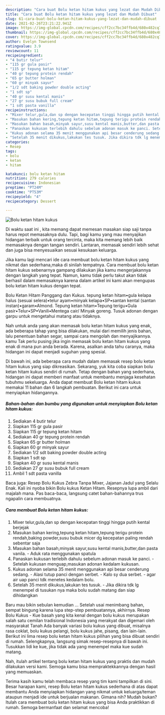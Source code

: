 ```yaml
---
description: "Cara buat Bolu ketan hitam kukus yang lezat dan Mudah Dibuat"
title: "Cara buat Bolu ketan hitam kukus yang lezat dan Mudah Dibuat"
slug: 61-cara-buat-bolu-ketan-hitam-kukus-yang-lezat-dan-mudah-dibuat
date: 2021-02-26T23:21:22.941Z
image: https://img-global.cpcdn.com/recipes/cff2cc7bc34ffb4d/680x482cq70/bolu-ketan-hitam-kukus-foto-resep-utama.jpg
thumbnail: https://img-global.cpcdn.com/recipes/cff2cc7bc34ffb4d/680x482cq70/bolu-ketan-hitam-kukus-foto-resep-utama.jpg
cover: https://img-global.cpcdn.com/recipes/cff2cc7bc34ffb4d/680x482cq70/bolu-ketan-hitam-kukus-foto-resep-utama.jpg
author: Evelyn Townsend
ratingvalue: 3.9
reviewcount: 11
recipeingredient:
- "4 butir telur"
- "115 gr gula pasir"
- "115 gr tepung ketan hitam"
- "40 gr tepung protein rendah"
- "65 gr butter holman"
- "60 gr minyak sayur"
- "1/2 sdt baking powder double acting"
- "1 sdt sp"
- "40 gr susu kental manis"
- "27 gr susu bubuk full cream"
- "1 sdt pasta vanilla"
recipeinstructions:
- "Mixer telur,gula,dan sp dengan kecepatan tinggi hingga putih kental berjejak"
- "Masukan bahan kering,tepung ketan hitam,tepung terigu protein rendah,baking powder,susu bubuk micer dg kecepatan paling rendah sebentar saja"
- "Masukan bahan basah,minyak sayur,susu kental manis,butter,dan pasta vanila. Aduk rata menggunakan spatula"
- "Panaskan kukusan terlebih dahulu sebelum adonan masuk ke panci. Setelah kukusan menguap,masukan adonan kedalam kukusan."
- "Kukus adonan selama 35 menit menggunakan api besar cenderung sedang. Alasi tutup panci dengan serbet. Kalo sy dua serbet. agar air uap panci tdk menetes kedalam bolu."
- "Setelah 35 menit dikukus,lakukan tes tusuk. Jika dikira tdk lg menempel di tusukan nya maka bolu sudah matang dan siap dihidangkan"
categories:
- Resep
tags:
- bolu
- ketan
- hitam

katakunci: bolu ketan hitam 
nutrition: 279 calories
recipecuisine: Indonesian
preptime: "PT24M"
cooktime: "PT53M"
recipeyield: "4"
recipecategory: Dessert

---
```



![Bolu ketan hitam kukus](https://img-global.cpcdn.com/recipes/cff2cc7bc34ffb4d/680x482cq70/bolu-ketan-hitam-kukus-foto-resep-utama.jpg)

Di waktu  saat ini , kita memang dapat memesan masakan siap saji tanpa harus repot memasaknya dulu. Tapi, bagi kamu yang mau menyajikan hidangan terbaik untuk orang tercinta, maka kita memang lebih baik memasaknya dengan tangan sendiri. Lantaran, memasak sendiri lebih sehat dan juga bisa menyesuaikan sesuai kesukaan keluarga.

Jika kamu lagi mencari ide cara membuat bolu ketan hitam kukus yang nikmat dan sederhana,maka di sinilah tempatnya. Cara membuat bolu ketan hitam kukus  sebenarnya gampang dilakukan jika kamu mengerjakannya dengan langkah yang tepat. Namun, kamu tidak perlu takut akan tidak berhasil dalam memasaknya 
karena dalam artikel ini kami akan mengupas bolu ketan hitam kukus dengan tepat.  

Bolu Ketan Hitam Panggang dan Kukus. tepung ketan hitam•gula kelapa halus (sesuai selera)•telur ayam•minyak kelapa•SP•santan kental (santan instan)•garam•Almond. Tepung ketan hitam•Tepung terigu•Gula pasir•Telur•SP•Vanili•Mentega cair/ Minyak goreng. Tusuk adonan dengan garpu untuk mengetahui matang atau tidaknya.

Nah untuk anda yang akan memasak bolu ketan hitam kukus yang enak, ada beberapa tahap yang bisa dilakukan, mulai dari memilih jenis bahan, lalu penentuan bahan segar, sampai cara mengolah dan menyajikannya. kamu Tak perlu pusing jika ingin memasak bolu ketan hitam kukus yang enak di mana pun anda berada. Karena, asalkan anda  tahu caranya, maka hidangan ini dapat menjadi suguhan yang spesial.

Di bawah ini, ada beberapa cara mudah dalam memasak resep bolu ketan hitam kukus yang siap dikreasikan. Sekarang, yuk kita coba siapkan bolu ketan hitam kukus sendiri di rumah. Tetap dengan bahan yang sederhana, hidangan ini dapat memberi manfaat untuk membantu menjaga kesehatan tubuhmu sekeluarga. Anda dapat membuat Bolu ketan hitam kukus memakai 11 bahan dan 6 langkah pembuatan. Berikut ini cara untuk menyiapkan hidangannya.

<!--inarticleads1-->

##### Bahan-bahan dan bumbu yang digunakan untuk menyiapkan Bolu ketan hitam kukus:

1. Sediakan 4 butir telur
1. Siapkan 115 gr gula pasir
1. Siapkan 115 gr tepung ketan hitam
1. Sediakan 40 gr tepung protein rendah
1. Siapkan 65 gr butter holman
1. Siapkan 60 gr minyak sayur
1. Sediakan 1/2 sdt baking powder double acting
1. Siapkan 1 sdt sp
1. Siapkan 40 gr susu kental manis
1. Sediakan 27 gr susu bubuk full cream
1. Ambil 1 sdt pasta vanilla


Baca juga: Resep Bolu Kukus Zebra Tanpa Mixer, Jajanan Jadul yang Selalu Enak. Kali ini nyoba bikin Bolu kukus Ketan Hitam. Resepnya lupa ambil dari majalah mana. Pas baca-baca, langsung catet bahan-bahannya trus ngapalin cara membuatnya. 

<!--inarticleads2-->

##### Cara membuat Bolu ketan hitam kukus:

1. Mixer telur,gula,dan sp dengan kecepatan tinggi hingga putih kental berjejak
1. Masukan bahan kering,tepung ketan hitam,tepung terigu protein rendah,baking powder,susu bubuk micer dg kecepatan paling rendah sebentar saja
1. Masukan bahan basah,minyak sayur,susu kental manis,butter,dan pasta vanila. - Aduk rata menggunakan spatula
1. Panaskan kukusan terlebih dahulu sebelum adonan masuk ke panci. - Setelah kukusan menguap,masukan adonan kedalam kukusan.
1. Kukus adonan selama 35 menit menggunakan api besar cenderung sedang. - Alasi tutup panci dengan serbet. - Kalo sy dua serbet. - agar air uap panci tdk menetes kedalam bolu.
1. Setelah 35 menit dikukus,lakukan tes tusuk. - Jika dikira tdk lg menempel di tusukan nya maka bolu sudah matang dan siap dihidangkan


Baru mau bikin sebulan kemudian … Setelah usai menimbang bahan, sempat bingung karena lupa step-step pembuatannya, akhirnya. Resep Bolu Kukus - Kue basah yang kita kenal dengan bolu kukus merupakan salah satu cemilan tradisional Indonesia yang merakyat dan digemari oleh masyarakat Tanah Ada banyak variasi bolu kukus yang dibuat, misalnya rasa coklat, bolu kukus pelangi, bolu kukus jahe, pisang, dan lain-lain. Berikut ini lima resep bolu ketan hitam kukus pilihan yang bisa dibuat sendiri di rumah. Selengkapnya, langsung simak resep-resepnya di bawah ini. Tusukkan lidi ke kue, jika tidak ada yang menempel maka kue sudah matang. 

Nah, itulah artikel tentang  bolu ketan hitam kukus  yang praktis dan mudah dilakukan versi kami. Semoga kamu bisa mempraktekkannya dengan hasil yang memuaskan. 

Terima kasih kamu telah membaca resep yang tim kami tampilkan di sini. Besar harapan kami, resep  Bolu ketan hitam kukus sederhana di atas dapat membantu Anda menyiapkan hidangan yang nikmat untuk keluarga/teman ataupun menjadi ide untuk berjualan makanan. Gimana nih? Mudah bukan? Itulah cara membuat bolu ketan hitam kukus yang bisa Anda praktikkan di rumah. Semoga bermanfaat dan selamat mencoba!

